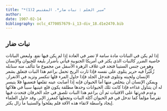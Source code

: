 ```yaml
---
title: "*سير العلم : نبات ضار*. المقتبس 2(1)"
author: 
date: 1907-02-14
bibliography: oclc_4770057679-i_13-div_18.d1e2470.bib
---
```




##  نبات ضار 


 إذا لم يكن في النباتات مادة سامة لا تضر في العادة إذا لم يكن فيها نفع. ولبعض النباتات خاصية الضرر كالنبات الذي يكثر في أمريكا الجنوبية فيأتي بأضرار بليغة للحيوان والإنسان وهو من جنس الستيبا فتجد في غلاف الزهرة الأسفل من مجموع ما تتألف منه سنابله زُغْبُراً فيه حرير يتلوى على نفسه فإذا ثارت الريح تحمل براعم هذا النبات فتعلق بشعر الإنسان ولحيته وتتلوى فتدخل الجلد فإذا حاول المرء قلها تنكسر وتزيد في الانغراز. ويمكن الإنسان أن يتخلص منها أما الحيوان فإنه إذا أصابت عينه تقلعها فتعميها فلا يتيسر له أن يتناول غذاءه فإذا كانت تلك الحيوانات وحدها مطلقة يكون قلع عينيها سبباً في هلاكها وعدم قدرتها على الاقتيات ثم أن براعم هذا النبات تلصق في جلد الخرفان فتحدث فيها تقرصاً مؤلماً كما تدخل في فم الحيوان آكلة النبات وتجعلها كمغرز الإبر.   وقد حاول العلماء إيجاد واسطة لاتقاء هذه الآفة فلم يفلحوا والستيبا ما زال يكثر. 
